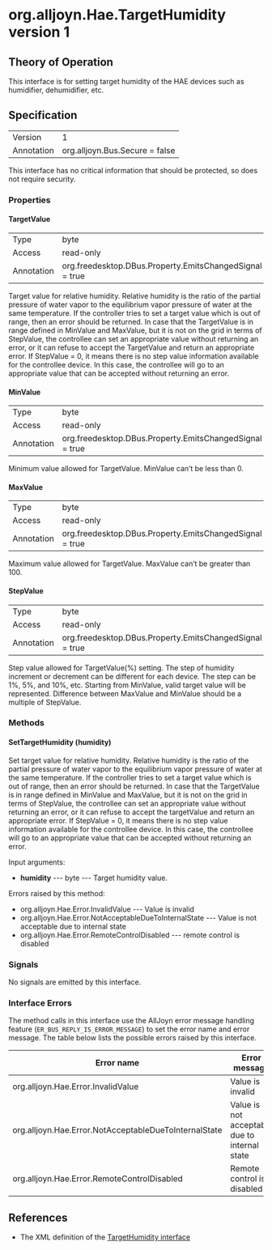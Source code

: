 # org.alljoyn.Hae.TargetHumidity version 1

## Theory of Operation
This interface is for setting target humidity of the HAE devices such as
humidifier, dehumidifier, etc.

## Specification

|            |                                                                |
|------------|----------------------------------------------------------------|
| Version    | 1                                                              |
| Annotation | org.alljoyn.Bus.Secure = false                                 |

This interface has no critical information that should be protected, so does not
require security.

### Properties

#### TargetValue

|            |                                                                |
|------------|----------------------------------------------------------------|
| Type       | byte                                                           |
| Access     | read-only                                                      |
| Annotation | org.freedesktop.DBus.Property.EmitsChangedSignal = true        |

Target value for relative humidity. Relative humidity is the ratio of the
partial pressure of water vapor to the equilibrium vapor pressure of water at
the same temperature. If the controller tries to set a target value which is
out of range, then an error should be returned. In case that the TargetValue is
in range defined in MinValue and MaxValue, but it is not on the grid in terms of
StepValue, the controllee can set an appropriate value without returning an
error, or it can refuse to accept the TargetValue and return an appropriate
error. If StepValue = 0, it means there is no step value information available
for the controllee device. In this case, the controllee will go to an
appropriate value that can be accepted without returning an error.

#### MinValue

|            |                                                                |
|------------|----------------------------------------------------------------|
| Type       | byte                                                           |
| Access     | read-only                                                      |
| Annotation | org.freedesktop.DBus.Property.EmitsChangedSignal = true        |

Minimum value allowed for TargetValue. MinValue can’t be less than 0.

#### MaxValue

|            |                                                                |
|------------|----------------------------------------------------------------|
| Type       | byte                                                           |
| Access     | read-only                                                      |
| Annotation | org.freedesktop.DBus.Property.EmitsChangedSignal = true        |

Maximum value allowed for TargetValue. MaxValue can’t be greater than 100.

#### StepValue

|            |                                                                |
|------------|----------------------------------------------------------------|
| Type       | byte                                                           |
| Access     | read-only                                                      |
| Annotation | org.freedesktop.DBus.Property.EmitsChangedSignal = true        |

Step value allowed for TargetValue(%) setting. The step of humidity increment or
decrement can be different for each device. The step can be 1%, 5%, and 10%, etc.
Starting from MinValue, valid target value will be represented. Difference
between MaxValue and MinValue should be a multiple of StepValue.

### Methods

#### SetTargetHumidity (humidity)

Set target value for relative humidity. Relative humidity is the ratio of the
partial pressure of water vapor to the equilibrium vapor pressure of water at
the same temperature. If the controller tries to set a target value which is out
of range, then an error should be returned. In case that the TargetValue is in
range defined in MinValue and MaxValue, but it is not on the grid in terms of
StepValue, the controllee can set an appropriate value without returning an
error, or it can refuse to accept the targetValue and return an appropriate
error. If StepValue = 0, it means there is no step value information available
for the controllee device. In this case, the controllee will go to an
appropriate value that can be accepted without returning an error.

Input arguments:

  * **humidity** --- byte --- Target humidity value.

Errors raised by this method:

  * org.alljoyn.Hae.Error.InvalidValue --- Value is invalid
  * org.alljoyn.Hae.Error.NotAcceptableDueToInternalState --- Value is not
  acceptable due to internal state
  * org.alljoyn.Hae.Error.RemoteControlDisabled --- remote control is disabled


### Signals

No signals are emitted by this interface.

### Interface Errors

The method calls in this interface use the AllJoyn error message handling
feature (`ER_BUS_REPLY_IS_ERROR_MESSAGE`) to set the error name and error
message. The table below lists the possible errors raised by this interface.

| Error name                                            | Error message                                 |
|-------------------------------------------------------|-----------------------------------------------|
| org.alljoyn.Hae.Error.InvalidValue                    | Value is invalid                              |
| org.alljoyn.Hae.Error.NotAcceptableDueToInternalState | Value is not acceptable due to internal state |
| org.alljoyn.Hae.Error.RemoteControlDisabled           | Remote control is disabled                    |

## References

  * The XML definition of the [TargetHumidity interface](TargetHumidity-v1.xml)
